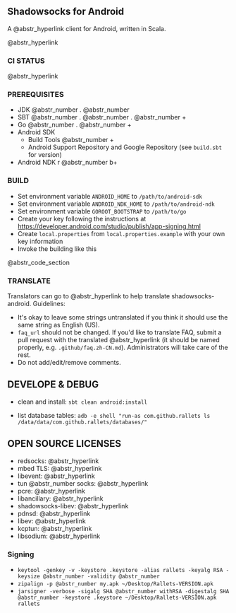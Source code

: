 ## Shadowsocks for Android

A @abstr_hyperlink client for Android, written in Scala.

@abstr_hyperlink 

### CI STATUS

@abstr_hyperlink 

### PREREQUISITES

  * JDK @abstr_number . @abstr_number 
  * SBT @abstr_number . @abstr_number . @abstr_number +
  * Go @abstr_number . @abstr_number +
  * Android SDK 
    * Build Tools @abstr_number +
    * Android Support Repository and Google Repository (see `build.sbt` for version)
  * Android NDK r @abstr_number b+



### BUILD

  * Set environment variable `ANDROID_HOME` to `/path/to/android-sdk`
  * Set environment variable `ANDROID_NDK_HOME` to `/path/to/android-ndk`
  * Set environment variable `GOROOT_BOOTSTRAP` to `/path/to/go`
  * Create your key following the instructions at https://developer.android.com/studio/publish/app-signing.html
  * Create `local.properties` from `local.properties.example` with your own key information
  * Invoke the building like this

@abstr_code_section 




### TRANSLATE

Translators can go to @abstr_hyperlink to help translate shadowsocks-android. Guidelines:

  * It's okay to leave some strings untranslated if you think it should use the same string as English (US).
  * `faq_url` should not be changed. If you'd like to translate FAQ, submit a pull request with the translated @abstr_hyperlink (it should be named properly, e.g. `.github/faq.zh-CN.md`). Administrators will take care of the rest.
  * Do not add/edit/remove comments.

## DEVELOPE & DEBUG

  * clean and install: `sbt clean android:install`

  * list database tables: `adb -e shell "run-as com.github.rallets ls /data/data/com.github.rallets/databases/"`



## OPEN SOURCE LICENSES

  * redsocks: @abstr_hyperlink 
  * mbed TLS: @abstr_hyperlink 
  * libevent: @abstr_hyperlink 
  * tun @abstr_number socks: @abstr_hyperlink 
  * pcre: @abstr_hyperlink 
  * libancillary: @abstr_hyperlink 
  * shadowsocks-libev: @abstr_hyperlink 
  * pdnsd: @abstr_hyperlink 
  * libev: @abstr_hyperlink 
  * kcptun: @abstr_hyperlink 
  * libsodium: @abstr_hyperlink 



### Signing

  * `keytool -genkey -v -keystore .keystore -alias rallets -keyalg RSA -keysize @abstr_number -validity @abstr_number`
  * `zipalign -p @abstr_number my.apk ~/Desktop/Rallets-VERSION.apk`
  * `jarsigner -verbose -sigalg SHA @abstr_number withRSA -digestalg SHA @abstr_number -keystore .keystore ~/Desktop/Rallets-VERSION.apk rallets`


